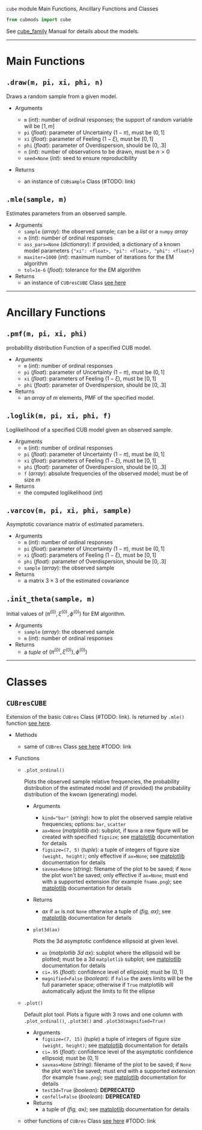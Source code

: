 `cube` module Main Functions, Ancillary Functions and Classes

```Python
from cubmods import cube
```

See [cube_family](../04_cube_family.md) Manual for details about the models.

***

# Main Functions

## `.draw(m, pi, xi, phi, n)`

Draws a random sample from a given model.

- Arguments
  - `m` (_int_): number of ordinal responses; the support of random variable will be $[1,m]$
  - `pi` (_float_): parameter of Uncertainty $(1-\pi)$, must be $(0,1]$
  - `xi` (_float_): parameter of Feeling $(1-\xi)$, must be $[0,1]$
  - `phi` (_float_): parameter of Overdispersion, should be $(0,.3]$
  - `n` (_int_): number of observations to be drawn, must be $n>0$
  - `seed=None` (_int_): seed to ensure reproducibility

- Returns
  - an instance of `CUBsample` Class (#TODO: link)

## `.mle(sample, m)`

Estimates parameters from an observed sample.

- Arguments
  - `sample` (_array_): the observed sample; can be a _list_ or a `numpy` _array_
  - `m` (_int_): number of ordinal responses
  - `ass_pars=None` (_dictionary_): if provided, a dictionary of a known model parameters `{"xi": <float>, "pi": <float>, "phi": <float>}`
  - `maxiter=1000` (_int_): maximum number of iterations for the EM algorithm
  - `tol=1e-6` (_float_): tolerance for the EM algorithm
- Returns
  - an instance of `CUBresCUBE` Class [see here](cub.md#CUBresCUB00)

***

# Ancillary Functions

## `.pmf(m, pi, xi, phi)`
probability distribution Function of a specified CUB model.
- Arguments
  - `m` (_int_): number of ordinal responses
  - `pi` (_float_): parameter of Uncertainty $(1-\pi)$, must be $(0,1]$
  - `xi` (_float_): parameters of Feeling $(1-\xi)$, must be $[0,1]$
  - `phi` (_float_): parameter of Overdispersion, should be $[0,.3]$
- Returns
  - an _array_ of $m$ elements, PMF of the specified model.

## `.loglik(m, pi, xi, phi, f)`
Loglikelihood of a specified CUB model given an observed sample.
- Arguments
  - `m` (_int_): number of ordinal responses
  - `pi` (_float_): parameter of Uncertainty $(1-\pi)$, must be $(0,1]$
  - `xi` (_float_): parameters of Feeling $(1-\xi)$, must be $[0,1]$
  - `phi` (_float_): parameter of Overdispersion, should be $[0,.3]$
  - `f` (_array_): absolute frequencies of the observed model; must be of size $m$
- Returns
  - the computed loglikelihood (_int_)

## `.varcov(m, pi, xi, phi, sample)`
Asymptotic covariance matrix of estimated parameters.
- Arguments
  - `m` (_int_): number of ordinal responses
  - `pi` (_float_): parameter of Uncertainty $(1-\pi)$, must be $(0,1]$
  - `xi` (_float_): parameters of Feeling $(1-\xi)$, must be $[0,1]$
  - `phi` (_float_): parameter of Overdispersion, should be $[0,.3]$
  - `sample` (_array_): the observed sample
- Returns
  - a matrix $3 \times 3$ of the estimated covariance

## `.init_theta(sample, m)`
Initial values of $(\pi^{(0)}, \xi^{(0)}, \phi^{(0)})$ for EM algorithm.
- Arguments
  - `sample` (_array_): the observed sample
  - `m` (_int_): number of ordinal responses
- Returns
  - a _tuple_ of $(\pi^{(0)}, \xi^{(0)}), \phi^{(0)})$

***

# Classes

## `CUBresCUBE`

Extension of the basic `CUBres` Class (#TODO: link). Is returned by `.mle()` function [see here](cub.md#mle).

- Methods
  - same of `CUBres` Class [see here]() #TODO: link

- Functions
  - `.plot_ordinal()`
    
    Plots the observed sample relative frequencies, the probability distribution of the estimated model and (if provided) the probability distribution of the kwown (generating) model.

    - Arguments
      - `kind="bar"` (_string_): how to plot the observed sample relative frequencies; options: `bar`, `scatter`
      - `ax=None` (_matplotlib ax_): subplot, if `None` a new figure will be created with specified `figsize`; see [matplotlib](https://matplotlib.org) documentation for details
      - `figsize=(7, 5)` (_tuple_): a tuple of integers of figure size `(weight, height)`; only effective if `ax=None`; see [matplotlib](https://matplotlib.org) documentation for details
      - `saveas=None` (_string_): filename of the plot to be saved; if `None` the plot won't be saved; only effective if `ax=None`; must end with a supported extension (for example `fname.png`); see [matplotlib](https://matplotlib.org) documentation for details
    - Returns
      - _ax_ if `ax` is not `None` otherwise a tuple of _(fig, ax)_; see [matplotlib](https://matplotlib.org) documentation for details

    - `plot3d(ax)`
      
      Plots the 3d asymptotic confidence ellipsoid at given level.
      - `ax` (_matplotlib 3d ax_): subplot where the ellipsoid will be plotted; must be a 3d `matplotlib` subplot;  see [matplotlib](https://matplotlib.org) documentation for details
      - `ci=.95` (_float_): confidence level of ellipsoid; must be $(0,1)$
      - `magnified=False` (_boolean_): if `False` the axes limits will be the full parameter space; otherwise if `True` matplotlib will automatically adjust the limits to fit the ellipse

  - `.plot()`
    
    Default plot tool. Plots a figure with 3 rows and one column with `.plot_ordinal()`, `.plot3d()` and `.plot3d(magnified=True)`
    - Arguments
      - `figsize=(7, 15)` (_tuple_) a tuple of integers of figure size `(weight, height)`; see [matplotlib](https://matplotlib.org) documentation for details
      - `ci=.95` (_float_): confidence level of the asymptotic confidence ellipsoid; must be $(0,1)$
      - `saveas=None` (_string_): filename of the plot to be saved; if `None` the plot won't be saved; must end with a supported extension (for example `fname.png`); see [matplotlib](https://matplotlib.org) documentation for details
      - `test3d=True` (_boolean_): **DEPRECATED**
      - `confell=False` (_boolean_): **DEPRECATED**
    - Returns
      - a tuple of _(fig, ax)_; see [matplotlib](https://matplotlib.org) documentation for details

  - other functions of `CUBres` Class [see here]() #TODO: link
